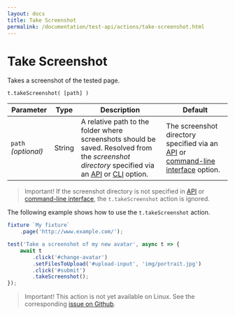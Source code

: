 ```yaml
---
layout: docs
title: Take Screenshot
permalink: /documentation/test-api/actions/take-screenshot.html
---
```

# Take Screenshot

Takes a screenshot of the tested page.

```text
t.takeScreenshot( [path] )
```

Parameter           | Type   | Description                                                                                           | Default
------------------- | ------ | ----------------------------------------------------------------------------------------------------- | ----------
`path` *(optional)* | String | A relative path to the folder where screenshots should be saved. Resolved from the *screenshot directory* specified via an [API](../../using-testcafe/programming-interface/runner.md#screenshots) or [CLI](../../using-testcafe/command-line-interface.md#-s-path---screenshots-path) option. | The screenshot directory specified via an [API](../../using-testcafe/programming-interface/runner.md#screenshots) or [command-line interface](../../using-testcafe/command-line-interface.md#-s-path---screenshots-path) option.

> Important! If the screenshot directory is not specified in [API](../../using-testcafe/programming-interface/runner.md#screenshots) or [command-line interface](../../using-testcafe/command-line-interface.md#-s-path---screenshots-path),
> the `t.takeScreenshot` action is ignored.

The following example shows how to use the `t.takeScreenshot` action.

```js
fixture `My fixture`
    .page('http://www.example.com/');

test('Take a screenshot of my new avatar', async t => {
    await t
        .click('#change-avatar')
        .setFilesToUpload('#upload-input', 'img/portrait.jpg')
        .click('#submit')
        .takeScreenshot();
});
```

> Important! This action is not yet available on Linux.
> See the corresponding [issue on Github](https://github.com/DevExpress/testcafe-browser-natives/issues/12).
